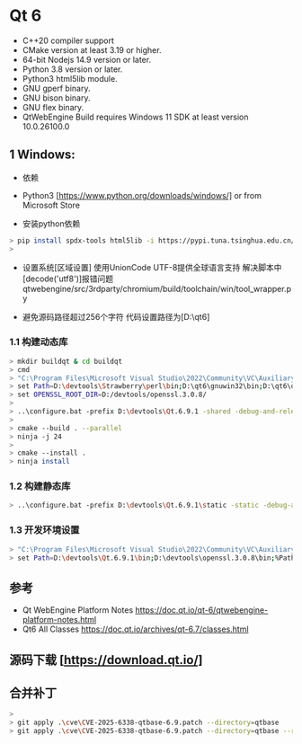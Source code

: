 
# Qt 6

- C++20 compiler support
- CMake version at least 3.19 or higher.
- 64-bit Nodejs 14.9 version or later.
- Python 3.8 version or later.
- Python3 html5lib module.
- GNU gperf binary.
- GNU bison binary.
- GNU flex binary.
- QtWebEngine Build requires Windows 11 SDK at least version 10.0.26100.0

## 1 Windows:

- 依赖
- Python3 [https://www.python.org/downloads/windows/] or from Microsoft Store

- 安装python依赖
```bash
> pip install spdx-tools html5lib -i https://pypi.tuna.tsinghua.edu.cn/simple
>
```

- 设置系统[区域设置] 使用UnionCode UTF-8提供全球语言支持 解决脚本中 [decode('utf8')]报错问题 qtwebengine/src/3rdparty/chromium/build/toolchain/win/tool_wrapper.py

- 避免源码路径超过256个字符 代码设置路径为[D:\qt6]

### 1.1 构建动态库
```bash
> mkdir buildqt & cd buildqt
> cmd
> "C:\Program Files\Microsoft Visual Studio\2022\Community\VC\Auxiliary\Build\vcvars64.bat"
> set Path=D:\devtools\Strawberry\perl\bin;D:\qt6\gnuwin32\bin;D:\qt6\qtwebengine\tools\nodejs;D:\devtools\openssl.3.0.8\bin;%Path%
> set OPENSSL_ROOT_DIR=D:/devtools/openssl.3.0.8/
>
> ..\configure.bat -prefix D:\devtools\Qt.6.9.1 -shared -debug-and-release -opensource -confirm-license -no-rpath -verbose -accessibility -no-directfb -no-use-gold-linker -nomake examples -nomake tests -opengl -openssl-linked -webengine-proprietary-codecs -webengine-jumbo-build 0
>
> cmake --build . --parallel
> ninja -j 24
>
> cmake --install .
> ninja install
```

### 1.2 构建静态库
```bash
> ..\configure.bat -prefix D:\devtools\Qt.6.9.1\static -static -debug-and-release -opensource -confirm-license -no-rpath -verbose -accessibility -no-directfb -no-use-gold-linker -nomake examples -nomake tests -opengl -skip qtwebengine -openssl-linked
```

### 1.3 开发环境设置

```bash
> "C:\Program Files\Microsoft Visual Studio\2022\Community\VC\Auxiliary\Build\vcvars64.bat"
> set Path=D:\devtools\Qt.6.9.1\bin;D:\devtools\openssl.3.0.8\bin;%Path%
```

## 参考
- Qt WebEngine Platform Notes https://doc.qt.io/qt-6/qtwebengine-platform-notes.html
- Qt6 All Classes https://doc.qt.io/archives/qt-6.7/classes.html

## 源码下载 [https://download.qt.io/]

## 合并补丁
```bash
>
> git apply .\cve\CVE-2025-6338-qtbase-6.9.patch --directory=qtbase
> git apply .\cve\CVE-2025-6338-qtbase-6.9.patch --directory=qtbase --reject
```